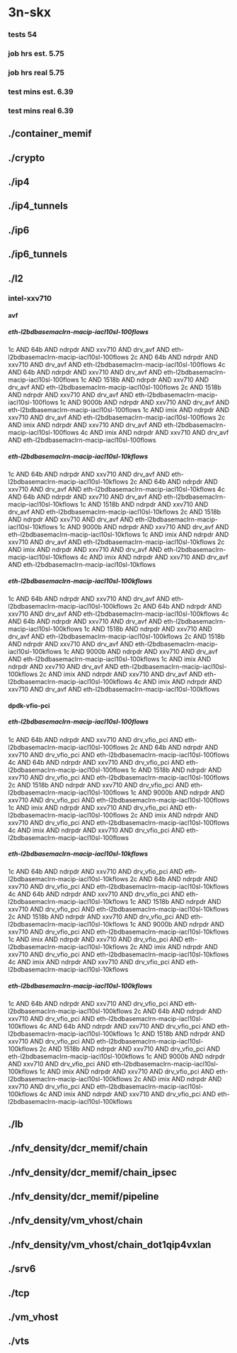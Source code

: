 # 3n-skx
### tests 54
### job hrs est. 5.75
### job hrs real 5.75
### test mins est. 6.39
### test mins real 6.39
## ./container_memif
## ./crypto
## ./ip4
## ./ip4_tunnels
## ./ip6
## ./ip6_tunnels
## ./l2
### intel-xxv710
#### avf
##### eth-l2bdbasemaclrn-macip-iacl10sl-100flows
1c AND 64b AND ndrpdr AND xxv710 AND drv_avf AND eth-l2bdbasemaclrn-macip-iacl10sl-100flows
2c AND 64b AND ndrpdr AND xxv710 AND drv_avf AND eth-l2bdbasemaclrn-macip-iacl10sl-100flows
4c AND 64b AND ndrpdr AND xxv710 AND drv_avf AND eth-l2bdbasemaclrn-macip-iacl10sl-100flows
1c AND 1518b AND ndrpdr AND xxv710 AND drv_avf AND eth-l2bdbasemaclrn-macip-iacl10sl-100flows
2c AND 1518b AND ndrpdr AND xxv710 AND drv_avf AND eth-l2bdbasemaclrn-macip-iacl10sl-100flows
1c AND 9000b AND ndrpdr AND xxv710 AND drv_avf AND eth-l2bdbasemaclrn-macip-iacl10sl-100flows
1c AND imix AND ndrpdr AND xxv710 AND drv_avf AND eth-l2bdbasemaclrn-macip-iacl10sl-100flows
2c AND imix AND ndrpdr AND xxv710 AND drv_avf AND eth-l2bdbasemaclrn-macip-iacl10sl-100flows
4c AND imix AND ndrpdr AND xxv710 AND drv_avf AND eth-l2bdbasemaclrn-macip-iacl10sl-100flows
##### eth-l2bdbasemaclrn-macip-iacl10sl-10kflows
1c AND 64b AND ndrpdr AND xxv710 AND drv_avf AND eth-l2bdbasemaclrn-macip-iacl10sl-10kflows
2c AND 64b AND ndrpdr AND xxv710 AND drv_avf AND eth-l2bdbasemaclrn-macip-iacl10sl-10kflows
4c AND 64b AND ndrpdr AND xxv710 AND drv_avf AND eth-l2bdbasemaclrn-macip-iacl10sl-10kflows
1c AND 1518b AND ndrpdr AND xxv710 AND drv_avf AND eth-l2bdbasemaclrn-macip-iacl10sl-10kflows
2c AND 1518b AND ndrpdr AND xxv710 AND drv_avf AND eth-l2bdbasemaclrn-macip-iacl10sl-10kflows
1c AND 9000b AND ndrpdr AND xxv710 AND drv_avf AND eth-l2bdbasemaclrn-macip-iacl10sl-10kflows
1c AND imix AND ndrpdr AND xxv710 AND drv_avf AND eth-l2bdbasemaclrn-macip-iacl10sl-10kflows
2c AND imix AND ndrpdr AND xxv710 AND drv_avf AND eth-l2bdbasemaclrn-macip-iacl10sl-10kflows
4c AND imix AND ndrpdr AND xxv710 AND drv_avf AND eth-l2bdbasemaclrn-macip-iacl10sl-10kflows
##### eth-l2bdbasemaclrn-macip-iacl10sl-100kflows
1c AND 64b AND ndrpdr AND xxv710 AND drv_avf AND eth-l2bdbasemaclrn-macip-iacl10sl-100kflows
2c AND 64b AND ndrpdr AND xxv710 AND drv_avf AND eth-l2bdbasemaclrn-macip-iacl10sl-100kflows
4c AND 64b AND ndrpdr AND xxv710 AND drv_avf AND eth-l2bdbasemaclrn-macip-iacl10sl-100kflows
1c AND 1518b AND ndrpdr AND xxv710 AND drv_avf AND eth-l2bdbasemaclrn-macip-iacl10sl-100kflows
2c AND 1518b AND ndrpdr AND xxv710 AND drv_avf AND eth-l2bdbasemaclrn-macip-iacl10sl-100kflows
1c AND 9000b AND ndrpdr AND xxv710 AND drv_avf AND eth-l2bdbasemaclrn-macip-iacl10sl-100kflows
1c AND imix AND ndrpdr AND xxv710 AND drv_avf AND eth-l2bdbasemaclrn-macip-iacl10sl-100kflows
2c AND imix AND ndrpdr AND xxv710 AND drv_avf AND eth-l2bdbasemaclrn-macip-iacl10sl-100kflows
4c AND imix AND ndrpdr AND xxv710 AND drv_avf AND eth-l2bdbasemaclrn-macip-iacl10sl-100kflows
#### dpdk-vfio-pci
##### eth-l2bdbasemaclrn-macip-iacl10sl-100flows
1c AND 64b AND ndrpdr AND xxv710 AND drv_vfio_pci AND eth-l2bdbasemaclrn-macip-iacl10sl-100flows
2c AND 64b AND ndrpdr AND xxv710 AND drv_vfio_pci AND eth-l2bdbasemaclrn-macip-iacl10sl-100flows
4c AND 64b AND ndrpdr AND xxv710 AND drv_vfio_pci AND eth-l2bdbasemaclrn-macip-iacl10sl-100flows
1c AND 1518b AND ndrpdr AND xxv710 AND drv_vfio_pci AND eth-l2bdbasemaclrn-macip-iacl10sl-100flows
2c AND 1518b AND ndrpdr AND xxv710 AND drv_vfio_pci AND eth-l2bdbasemaclrn-macip-iacl10sl-100flows
1c AND 9000b AND ndrpdr AND xxv710 AND drv_vfio_pci AND eth-l2bdbasemaclrn-macip-iacl10sl-100flows
1c AND imix AND ndrpdr AND xxv710 AND drv_vfio_pci AND eth-l2bdbasemaclrn-macip-iacl10sl-100flows
2c AND imix AND ndrpdr AND xxv710 AND drv_vfio_pci AND eth-l2bdbasemaclrn-macip-iacl10sl-100flows
4c AND imix AND ndrpdr AND xxv710 AND drv_vfio_pci AND eth-l2bdbasemaclrn-macip-iacl10sl-100flows
##### eth-l2bdbasemaclrn-macip-iacl10sl-10kflows
1c AND 64b AND ndrpdr AND xxv710 AND drv_vfio_pci AND eth-l2bdbasemaclrn-macip-iacl10sl-10kflows
2c AND 64b AND ndrpdr AND xxv710 AND drv_vfio_pci AND eth-l2bdbasemaclrn-macip-iacl10sl-10kflows
4c AND 64b AND ndrpdr AND xxv710 AND drv_vfio_pci AND eth-l2bdbasemaclrn-macip-iacl10sl-10kflows
1c AND 1518b AND ndrpdr AND xxv710 AND drv_vfio_pci AND eth-l2bdbasemaclrn-macip-iacl10sl-10kflows
2c AND 1518b AND ndrpdr AND xxv710 AND drv_vfio_pci AND eth-l2bdbasemaclrn-macip-iacl10sl-10kflows
1c AND 9000b AND ndrpdr AND xxv710 AND drv_vfio_pci AND eth-l2bdbasemaclrn-macip-iacl10sl-10kflows
1c AND imix AND ndrpdr AND xxv710 AND drv_vfio_pci AND eth-l2bdbasemaclrn-macip-iacl10sl-10kflows
2c AND imix AND ndrpdr AND xxv710 AND drv_vfio_pci AND eth-l2bdbasemaclrn-macip-iacl10sl-10kflows
4c AND imix AND ndrpdr AND xxv710 AND drv_vfio_pci AND eth-l2bdbasemaclrn-macip-iacl10sl-10kflows
##### eth-l2bdbasemaclrn-macip-iacl10sl-100kflows
1c AND 64b AND ndrpdr AND xxv710 AND drv_vfio_pci AND eth-l2bdbasemaclrn-macip-iacl10sl-100kflows
2c AND 64b AND ndrpdr AND xxv710 AND drv_vfio_pci AND eth-l2bdbasemaclrn-macip-iacl10sl-100kflows
4c AND 64b AND ndrpdr AND xxv710 AND drv_vfio_pci AND eth-l2bdbasemaclrn-macip-iacl10sl-100kflows
1c AND 1518b AND ndrpdr AND xxv710 AND drv_vfio_pci AND eth-l2bdbasemaclrn-macip-iacl10sl-100kflows
2c AND 1518b AND ndrpdr AND xxv710 AND drv_vfio_pci AND eth-l2bdbasemaclrn-macip-iacl10sl-100kflows
1c AND 9000b AND ndrpdr AND xxv710 AND drv_vfio_pci AND eth-l2bdbasemaclrn-macip-iacl10sl-100kflows
1c AND imix AND ndrpdr AND xxv710 AND drv_vfio_pci AND eth-l2bdbasemaclrn-macip-iacl10sl-100kflows
2c AND imix AND ndrpdr AND xxv710 AND drv_vfio_pci AND eth-l2bdbasemaclrn-macip-iacl10sl-100kflows
4c AND imix AND ndrpdr AND xxv710 AND drv_vfio_pci AND eth-l2bdbasemaclrn-macip-iacl10sl-100kflows
## ./lb
## ./nfv_density/dcr_memif/chain
## ./nfv_density/dcr_memif/chain_ipsec
## ./nfv_density/dcr_memif/pipeline
## ./nfv_density/vm_vhost/chain
## ./nfv_density/vm_vhost/chain_dot1qip4vxlan
## ./srv6
## ./tcp
## ./vm_vhost
## ./vts
